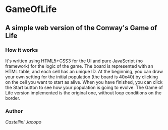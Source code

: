 # GameOfLife
## A simple web version of the Conway's Game of Life

### How it works
It's written using HTML5+CSS3 for the UI and pure JavaScript (no framework) for the logic of the game. The board is represented with an HTML table, and each cell has an unique ID. At the beginning, you can draw your own setting for the initial population (the board is 40x40) by clicking on the cell you want to start as alive. When you have finished, you can click the Start button to see how your population is going to evolve. The Game of Life version implemented is the original one, without loop conditions on the border.

### Author
*Castellini Jacopo*
